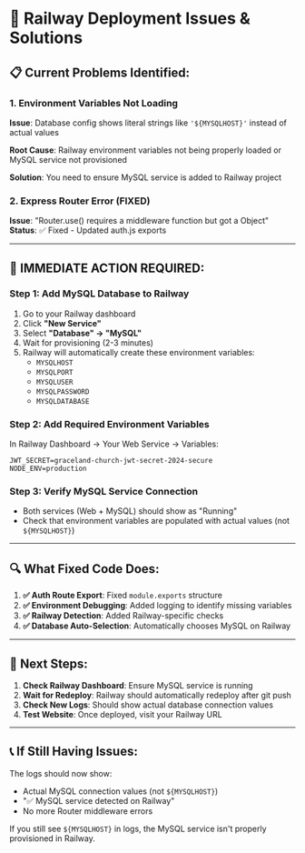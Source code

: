 # 🔧 Railway Deployment Issues & Solutions

## 📋 **Current Problems Identified:**

### 1. **Environment Variables Not Loading**
**Issue**: Database config shows literal strings like `'${MYSQLHOST}'` instead of actual values

**Root Cause**: Railway environment variables not being properly loaded or MySQL service not provisioned

**Solution**: You need to ensure MySQL service is added to Railway project

### 2. **Express Router Error (FIXED)**
**Issue**: "Router.use() requires a middleware function but got a Object"
**Status**: ✅ Fixed - Updated auth.js exports

---

## 🚨 **IMMEDIATE ACTION REQUIRED:**

### **Step 1: Add MySQL Database to Railway**
1. Go to your Railway dashboard
2. Click **"New Service"**
3. Select **"Database" → "MySQL"**  
4. Wait for provisioning (2-3 minutes)
5. Railway will automatically create these environment variables:
   - `MYSQLHOST`
   - `MYSQLPORT`
   - `MYSQLUSER` 
   - `MYSQLPASSWORD`
   - `MYSQLDATABASE`

### **Step 2: Add Required Environment Variables**
In Railway Dashboard → Your Web Service → Variables:
```
JWT_SECRET=graceland-church-jwt-secret-2024-secure
NODE_ENV=production
```

### **Step 3: Verify MySQL Service Connection**
- Both services (Web + MySQL) should show as "Running"
- Check that environment variables are populated with actual values (not `${MYSQLHOST}`)

---

## 🔍 **What Fixed Code Does:**

1. **✅ Auth Route Export**: Fixed `module.exports` structure
2. **✅ Environment Debugging**: Added logging to identify missing variables  
3. **✅ Railway Detection**: Added Railway-specific checks
4. **✅ Database Auto-Selection**: Automatically chooses MySQL on Railway

---

## 🎯 **Next Steps:**

1. **Check Railway Dashboard**: Ensure MySQL service is running
2. **Wait for Redeploy**: Railway should automatically redeploy after git push
3. **Check New Logs**: Should show actual database connection values
4. **Test Website**: Once deployed, visit your Railway URL

---

## 📞 **If Still Having Issues:**

The logs should now show:
- Actual MySQL connection values (not `${MYSQLHOST}`)
- "✅ MySQL service detected on Railway"
- No more Router middleware errors

If you still see `${MYSQLHOST}` in logs, the MySQL service isn't properly provisioned in Railway.
